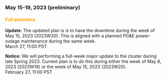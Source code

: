 ### May 15-19, 2023 (preliminary)

#### <span style="color: orange;">Full downtime</span>

**Update**: The updated plan is is to have the downtime during the week of May 15, 2023 (2023W20). This is aligned with a planned PG&E power-outage maintenance during the same week.
<br><span class="timestamp">March 27, 11:00 PST</span>

**Notice**: We will performing a full-week major update to the cluster during late Spring 2023. Current plan is to do this during either the week of May 8, 2023 (2023W19) or the week of May 15, 2023 (2023W20).
<br><span class="timestamp">February 27, 11:00 PST</span>

<!--
start: 2023-05-15T09:00:00
stop: 2023-05-19T17:00:00
length: ?? hours
severity: under-maintenance
affected: jobs, beegfs, compute, *
reason: scheduled
 -->
